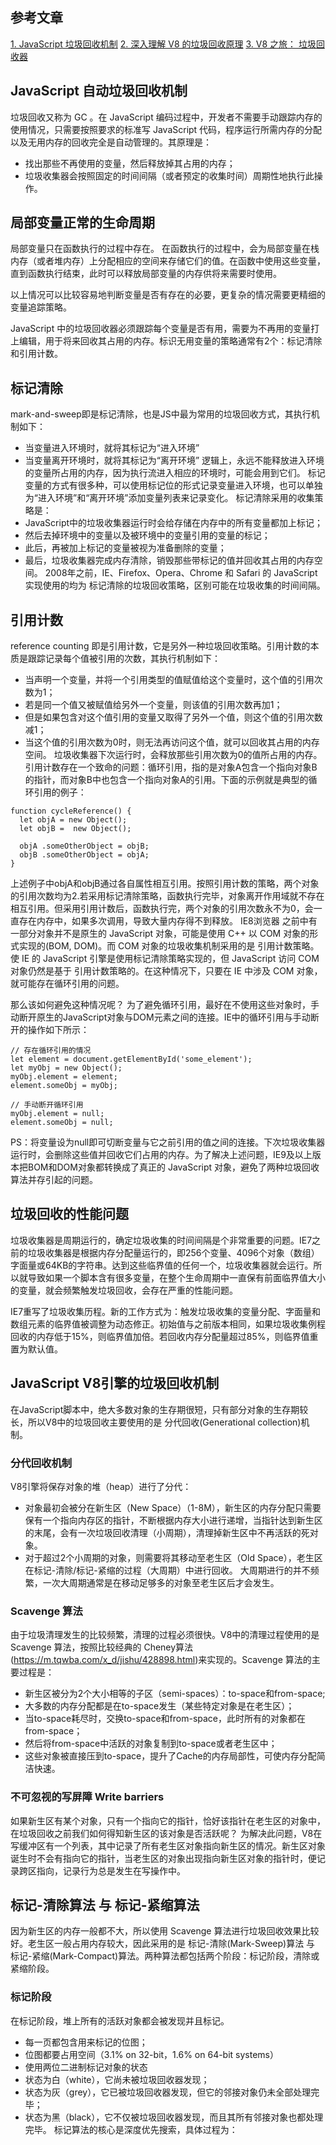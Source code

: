 ## 参考文章
[1. JavaScript 垃圾回收机制](https://juejin.cn/post/6844903858972409869#heading-7)
[2. 深入理解 V8 的垃圾回收原理](https://www.kingmui.cn/2020/09/13/deeply-understand-the-principle-of-V8-garbage-collection/)
[3. V8 之旅： 垃圾回收器](http://newhtml.net/v8-garbage-collection/)

## JavaScript 自动垃圾回收机制
垃圾回收又称为 GC 。在 JavaScript 编码过程中，开发者不需要手动跟踪内存的使用情况，只需要按照要求的标准写 JavaScript 代码，程序运行所需内存的分配以及无用内存的回收完全是自动管理的。其原理是：
- 找出那些不再使用的变量，然后释放掉其占用的内存；
- 垃圾收集器会按照固定的时间间隔（或者预定的收集时间）周期性地执行此操作。

## 局部变量正常的生命周期
局部变量只在函数执行的过程中存在。
在函数执行的过程中，会为局部变量在栈内存（或者堆内存）上分配相应的空间来存储它们的值。在函数中使用这些变量，直到函数执行结束，此时可以释放局部变量的内存供将来需要时使用。

以上情况可以比较容易地判断变量是否有存在的必要，更复杂的情况需要更精细的变量追踪策略。

JavaScript 中的垃圾回收器必须跟踪每个变量是否有用，需要为不再用的变量打上编辑，用于将来回收其占用的内存。标识无用变量的策略通常有2个：标记清除和引用计数。

## 标记清除
mark-and-sweep即是标记清除，也是JS中最为常用的垃圾回收方式，其执行机制如下：
- 当变量进入环境时，就将其标记为“进入环境”
- 当变量离开环境时，就将其标记为“离开环境”
逻辑上，永远不能释放进入环境的变量所占用的内存，因为执行流进入相应的环境时，可能会用到它们。
标记变量的方式有很多种，可以使用标记位的形式记录变量进入环境，也可以单独为“进入环境”和“离开环境”添加变量列表来记录变化。
标记清除采用的收集策略是：
- JavaScript中的垃圾收集器运行时会给存储在内存中的所有变量都加上标记；
- 然后去掉环境中的变量以及被环境中的变量引用的变量的标记；
- 此后，再被加上标记的变量被视为准备删除的变量；
- 最后，垃圾收集器完成内存清除，销毁那些带标记的值并回收其占用的内存空间。
2008年之前，IE、Firefox、Opera、Chrome 和 Safari 的 JavaScript实现使用的均为 标记清除的垃圾回收策略，区别可能在垃圾收集的时间间隔。

## 引用计数
reference counting 即是引用计数，它是另外一种垃圾回收策略。引用计数的本质是跟踪记录每个值被引用的次数，其执行机制如下：
- 当声明一个变量，并将一个引用类型的值赋值给这个变量时，这个值的引用次数为1；
- 若是同一个值又被赋值给另外一个变量，则该值的引用次数再加1；
- 但是如果包含对这个值引用的变量又取得了另外一个值，则这个值的引用次数减1；
- 当这个值的引用次数为0时，则无法再访问这个值，就可以回收其占用的内存空间。
垃圾收集器下次运行时，会释放那些引用次数为0的值所占用的内存。引用计数存在一个致命的问题：循环引用，指的是对象A包含一个指向对象B的指针，而对象B中也包含一个指向对象A的引用。下面的示例就是典型的循环引用的例子：
```
function cycleReference() {
  let objA = new Object();
  let objB =  new Object();

  objA .someOtherObject = objB;
  objB .someOtherObject = objA;
}
```
上述例子中objA和objB通过各自属性相互引用。按照引用计数的策略，两个对象的引用次数均为2.若采用标记清除策略，函数执行完毕，对象离开作用域就不存在相互引用。但采用引用计数后，函数执行完，两个对象的引用次数永不为0，会一直存在内存中，如果多次调用，导致大量内存得不到释放。
IE8浏览器 之前中有一部分对象并不是原生的 JavaScript 对象，可能是使用 C++ 以 COM 对象的形式实现的(BOM, DOM)。而 COM 对象的垃圾收集机制采用的是 引用计数策略。使 IE 的 JavaScript 引擎是使用标记清除策略实现的，但 JavaScript 访问 COM 对象仍然是基于 引用计数策略的。在这种情况下，只要在 IE 中涉及 COM 对象，就可能存在循环引用的问题。

那么该如何避免这种情况呢？
为了避免循环引用，最好在不使用这些对象时，手动断开原生的JavaScript对象与DOM元素之间的连接。IE中的循环引用与手动断开的操作如下所示：
```
// 存在循环引用的情况
let element = document.getElementById('some_element');
let myObj = new Object();
myObj.element = element;
element.someObj = myObj;

// 手动断开循环引用
myObj.element = null;
element.someObj = null;
```
PS：将变量设为null即可切断变量与它之前引用的值之间的连接。下次垃圾收集器运行时，会删除这些值并回收它们占用的内存。为了解决上述问题，IE9及以上版本把BOM和DOM对象都转换成了真正的 JavaScript 对象，避免了两种垃圾回收算法并存引起的问题。

## 垃圾回收的性能问题
垃圾收集器是周期运行的，确定垃圾收集的时间间隔是个非常重要的问题。IE7之前的垃圾收集器是根据内存分配量运行的，即256个变量、4096个对象（数组）字面量或64KB的字符串。达到这些临界值的任何一个，垃圾收集器就会运行。所以就导致如果一个脚本含有很多变量，在整个生命周期中一直保有前面临界值大小的变量，就会频繁触发垃圾回收，会存在严重的性能问题。

IE7重写了垃圾收集历程。新的工作方式为：触发垃圾收集的变量分配、字面量和数组元素的临界值被调整为动态修正。初始值与之前版本相同，如果垃圾收集例程回收的内存低于15%，则临界值加倍。若回收内存分配量超过85%，则临界值重置为默认值。

## JavaScript V8引擎的垃圾回收机制
在JavaScript脚本中，绝大多数对象的生存期很短，只有部分对象的生存期较长，所以V8中的垃圾回收主要使用的是 分代回收(Generational collection)机制。

### 分代回收机制

V8引擎将保存对象的堆（heap）进行了分代：
- 对象最初会被分在新生区（New Space）（1-8M），新生区的内存分配只需要保有一个指向内存区的指针，不断根据内存大小进行递增，当指针达到新生区的末尾，会有一次垃圾回收清理（小周期），清理掉新生区中不再活跃的死对象。
- 对于超过2个小周期的对象，则需要将其移动至老生区（Old Space），老生区在标记-清除/标记-紧缩的过程（大周期）中进行回收。
大周期进行的并不频繁，一次大周期通常是在移动足够多的对象至老生区后才会发生。

### Scavenge 算法
由于垃圾清理发生的比较频繁，清理的过程必须很快。V8中的清理过程使用的是 Scavenge 算法，按照比较经典的 Cheney算法(https://m.tqwba.com/x_d/jishu/428898.html)来实现的。Scavenge 算法的主要过程是：
- 新生区被分为2个大小相等的子区（semi-spaces）：to-space和from-space;
- 大多数的内存分配都是在to-space发生（某些特定对象是在老生区）；
- 当to-space耗尽时，交换to-space和from-space，此时所有的对象都在from-space；
- 然后将from-space中活跃的对象复制到to-space或者老生区中；
- 这些对象被直接压到to-space，提升了Cache的内存局部性，可使内存分配简洁快速。

### 不可忽视的写屏障 Write barriers
如果新生区有某个对象，只有一个指向它的指针，恰好该指针在老生区的对象中，在垃圾回收之前我们如何得知新生区的该对象是否活跃呢？
为解决此问题，V8在写缓冲区有一个列表，其中记录了所有老生区对象指向新生区的情况。新生区对象诞生时不会有指向它的指针，当老生区的对象出现指向新生区对象的指针时，便记录跨区指向，记录行为总是发生在写操作中。

## 标记-清除算法 与 标记-紧缩算法

因为新生区的内存一般都不大，所以使用 Scavenge 算法进行垃圾回收效果比较好。老生区一般占用内存较大，因此采用的是 标记-清除(Mark-Sweep)算法 与 标记-紧缩(Mark-Compact)算法。两种算法都包括两个阶段：标记阶段，清除或紧缩阶段。

### 标记阶段
在标记阶段，堆上所有的活跃对象都会被发现并且标记。
- 每一页都包含用来标记的位图；
- 位图都要占用空间（3.1% on 32-bit，1.6% on 64-bit systems）
- 使用两位二进制标记对象的状态
- 状态为白（white），它尚未被垃圾回收器发现；
- 状态为灰（grey），它已被垃圾回收器发现，但它的邻接对象仍未全部处理完毕；
- 状态为黑（black），它不仅被垃圾回收器发现，而且其所有邻接对象也都处理完毕。
标记算法的核心是深度优先搜索，具体过程为：







